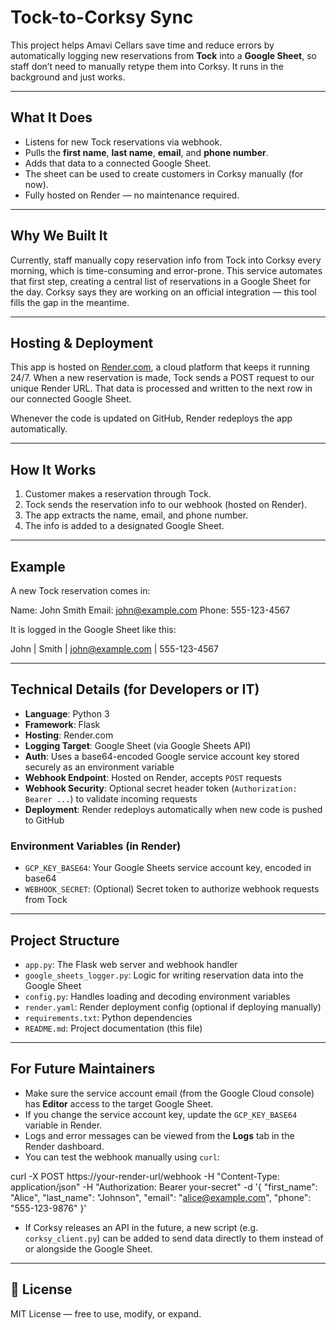 #  Tock-to-Corksy Sync

This project helps Amavi Cellars save time and reduce errors by automatically logging new reservations from **Tock** into a **Google Sheet**, so staff don’t need to manually retype them into Corksy. It runs in the background and just works.

---

##  What It Does

- Listens for new Tock reservations via webhook.
- Pulls the **first name**, **last name**, **email**, and **phone number**.
- Adds that data to a connected Google Sheet.
- The sheet can be used to create customers in Corksy manually (for now).
- Fully hosted on Render — no maintenance required.

---

##  Why We Built It

Currently, staff manually copy reservation info from Tock into Corksy every morning, which is time-consuming and error-prone. This service automates that first step, creating a central list of reservations in a Google Sheet for the day. Corksy says they are working on an official integration — this tool fills the gap in the meantime.

---

##  Hosting & Deployment

This app is hosted on [Render.com](https://render.com), a cloud platform that keeps it running 24/7. When a new reservation is made, Tock sends a POST request to our unique Render URL. That data is processed and written to the next row in our connected Google Sheet.

Whenever the code is updated on GitHub, Render redeploys the app automatically.

---

## How It Works 

1. Customer makes a reservation through Tock.
2. Tock sends the reservation info to our webhook (hosted on Render).
3. The app extracts the name, email, and phone number.
4. The info is added to a designated Google Sheet.

---

##  Example

A new Tock reservation comes in:

Name: John Smith
Email: john@example.com
Phone: 555-123-4567


It is logged in the Google Sheet like this:

John | Smith | john@example.com | 555-123-4567

---

##  Technical Details (for Developers or IT)

- **Language**: Python 3
- **Framework**: Flask
- **Hosting**: Render.com
- **Logging Target**: Google Sheet (via Google Sheets API)
- **Auth**: Uses a base64-encoded Google service account key stored securely as an environment variable
- **Webhook Endpoint**: Hosted on Render, accepts `POST` requests
- **Webhook Security**: Optional secret header token (`Authorization: Bearer ...`) to validate incoming requests
- **Deployment**: Render redeploys automatically when new code is pushed to GitHub

### Environment Variables (in Render)

- `GCP_KEY_BASE64`: Your Google Sheets service account key, encoded in base64
- `WEBHOOK_SECRET`: (Optional) Secret token to authorize webhook requests from Tock

---

## Project Structure

- `app.py`: The Flask web server and webhook handler
- `google_sheets_logger.py`: Logic for writing reservation data into the Google Sheet
- `config.py`: Handles loading and decoding environment variables
- `render.yaml`: Render deployment config (optional if deploying manually)
- `requirements.txt`: Python dependencies
- `README.md`: Project documentation (this file)

---

## For Future Maintainers

- Make sure the service account email (from the Google Cloud console) has **Editor** access to the target Google Sheet.
- If you change the service account key, update the `GCP_KEY_BASE64` variable in Render.
- Logs and error messages can be viewed from the **Logs** tab in the Render dashboard.
- You can test the webhook manually using `curl`:

curl -X POST https://your-render-url/webhook
-H "Content-Type: application/json"
-H "Authorization: Bearer your-secret"
-d '{
"first_name": "Alice",
"last_name": "Johnson",
"email": "alice@example.com",
"phone": "555-123-9876"
}'


- If Corksy releases an API in the future, a new script (e.g. `corksy_client.py`) can be added to send data directly to them instead of or alongside the Google Sheet.

---

## 🧾 License

MIT License — free to use, modify, or expand.
